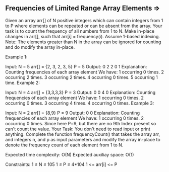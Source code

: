 Frequencies of Limited Range Array Elements   =>
-------------------------------------------


Given an array arr[] of N positive integers which can contain integers from 1 to P where elements can be repeated or can be absent from the array. Your task is to count the frequency of all numbers from 1 to N. Make in-place changes in arr[], such that arr[i] = frequency(i). Assume 1-based indexing.
Note: The elements greater than N in the array can be ignored for counting and do modify the array in-place. 

Example 1:

Input:
N = 5
arr[] = {2, 3, 2, 3, 5}
P = 5
Output:
0 2 2 0 1
Explanation: 
Counting frequencies of each array element
We have:
1 occurring 0 times.
2 occurring 2 times.
3 occurring 2 times.
4 occurring 0 times.
5 occurring 1 time.
Example 2:

Input:
N = 4
arr[] = {3,3,3,3}
P = 3
Output:
0 0 4 0
Explanation: 
Counting frequencies of each array element
We have:
1 occurring 0 times.
2 occurring 0 times.
3 occurring 4 times.
4 occurring 0 times.
Example 3:

Input:
N = 2
arr[] = {8,9}
P = 9
Output:
0 0
Explanation: 
Counting frequencies of each array element
We have:
1 occurring 0 times.
2 occurring 0 times.
Since here P=9, but there are no 9th Index present so can't count the value.
Your Task:
You don't need to read input or print anything. Complete the function frequencyCount() that takes the array arr, and integers n, and p as input parameters and modify the array in-place to denote the frequency count of each element from 1 to N.

Expected time complexity: O(N)
Expected auxiliay space: O(1)

Constraints:
1 ≤ N ≤ 105
1 ≤ P ≤ 4*104 
1 <= arr[i] <= P

